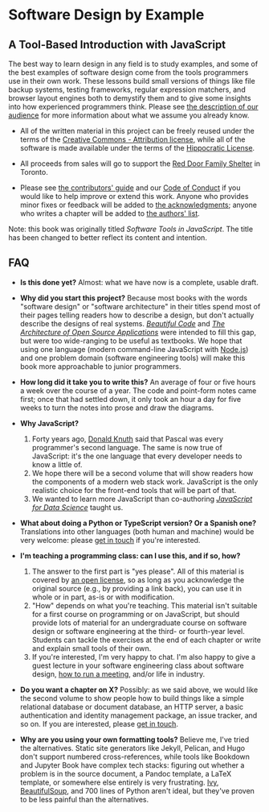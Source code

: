 # Software Design by Example
## A Tool-Based Introduction with JavaScript

The best way to learn design in any field is to study examples,
and some of the best examples of software design come from the tools programmers use in their own work.
These lessons build small versions of things like file backup systems,
testing frameworks,
regular expression matchers,
and browser layout engines
both to demystify them and
to give some insights into how experienced programmers think.
Please see [the description of our audience](https://stjs.tech/#who-is-our-audience)
for more information about what we assume you already know.

-   All of the written material in this project can be freely reused
    under the terms of the [Creative Commons - Attribution license](https://stjs.tech/license/#writing),
    while all of the software is made available under the terms of the [Hippocratic License](https://stjs.tech/license/#software).

-   All proceeds from sales will go to support the [Red Door Family Shelter](https://www.reddoorshelter.ca/) in Toronto.

-   Please see [the contributors' guide](https://stjs.tech/contributing/)
    and our [Code of Conduct](https://stjs.tech/conduct/)
    if you would like to help improve or extend this work.
    Anyone who provides minor fixes or feedback will be added to
    [the acknowledgments](https://stjs.tech/#who-helped-us-and-inspired-us);
    anyone who writes a chapter will be added to [the authors' list](https://stjs.tech/authors/).

Note: this book was originally titled *Software Tools in JavaScript*.
The title has been changed to better reflect its content and intention.

## FAQ

-   **Is this done yet?**
    Almost: what we have now is a complete, usable draft.

-   **Why did you start this project?**
    Because most books with the words "software design" or "software architecture" in their titles
    spend most of their pages telling readers how to describe a design,
    but don't actually describe the designs of real systems.
    *[Beautiful Code](https://www.oreilly.com/library/view/beautiful-code/9780596510046/)*
    and *[The Architecture of Open Source Applications](http://aosabook.org)*
    were intended to fill this gap,
    but were too wide-ranging to be useful as textbooks.
    We hope that using one language (modern command-line JavaScript with [Node.js](https://nodejs.org/))
    and one problem domain (software engineering tools)
    will make this book more approachable to junior programmers.

-   **How long did it take you to write this?**
    An average of four or five hours a week over the course of a year.
    The code and point-form notes came first;
    once that had settled down,
    it only took an hour a day for five weeks to turn the notes into prose
    and draw the diagrams.

-   **Why JavaScript?**
    1.  Forty years ago, [Donald Knuth](https://en.wikipedia.org/wiki/Donald_Knuth) said that
        Pascal was every programmer's second language.
        The same is now true of JavaScript:
        it's the one language that every developer needs to know a little of.
    2.  We hope there will be a second volume
        that will show readers how the components of a modern web stack work.
        JavaScript is the only realistic choice for the front-end tools that will be part of that.
    3.  We wanted to learn more JavaScript than
        co-authoring *[JavaScript for Data Science](https://js4ds.org/)* taught us.

-   **What about doing a Python or TypeScript version? Or a Spanish one?**
    Translations into other languages (both human and machine) would be very welcome:
    please [get in touch](mailto:gvwilson@third-bit.com) if you're interested.

-   **I'm teaching a programming class: can I use this, and if so, how?**
    1.  The answer to the first part is "yes please".
        All of this material is covered by [an open license](https://stjs.tech/license/),
        so as long as you acknowledge the original source (e.g., by providing a link back),
        you can use it in whole or in part,
        as-is or with modification.
    2.  "How" depends on what you're teaching.
        This material isn't suitable for a first course on programming or on JavaScript,
        but should provide lots of material for an undergraduate course on software design or software engineering
        at the third- or fourth-year level.
        Students can tackle the exercises at the end of each chapter
        or write and explain small tools of their own.
    3.  If you're interested, I'm very happy to chat.
        I'm also happy to give a guest lecture in your software engineering class
	about software design,
	[how to run a meeting](https://www.youtube.com/watch?v=PtewOjRy-1U),
	and/or life in industry.

-   **Do you want a chapter on X?**
    Possibly:
    as we said above,
    we would like the second volume to show people how to build things like
    a simple relational database or document database,
    an HTTP server,
    a basic authentication and identity management package,
    an issue tracker,
    and so on.
    If you are interested, please [get in touch](mailto:gvwilson@third-bit.com).

-   **Why are you using your own formatting tools?**
    Believe me, I've tried the alternatives.
    Static site generators like Jekyll, Pelican, and Hugo don't support numbered cross-references,
    while tools like Bookdown and Jupyter Book have complex tech stacks:
    figuring out whether a problem is in the source document,
    a Pandoc template,
    a LaTeX template,
    or somewhere else entirely is very frustrating.
    [Ivy](http://www.dmulholl.com/docs/ivy/main/),
    [BeautifulSoup](https://beautiful-soup-4.readthedocs.io/en/latest/),
    and 700 lines of Python aren't ideal,
    but they've proven to be less painful than the alternatives.
